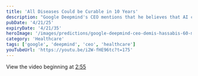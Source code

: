 ```yaml
---
title: 'All Diseases Could be Curable in 10 Years'
description: "Google Deepmind's CEO mentions that he believes that AI could potentially cure all diseases in 10 years."
pubDate: '4/21/25'
expiryDate: '4/21/35'
heroImage: '/images/predictions/google-deepmind-ceo-demis-hassabis-60-minutes.jpg'
category: 'Healthcare'
tags: ['google', 'deepmind', 'ceo', 'healthcare']
youTubeUrl: 'https://youtu.be/i2W-fHE96tc?t=175'
---
```


View the video beginning at [2:55](https://youtu.be/i2W-fHE96tc?t=175)
